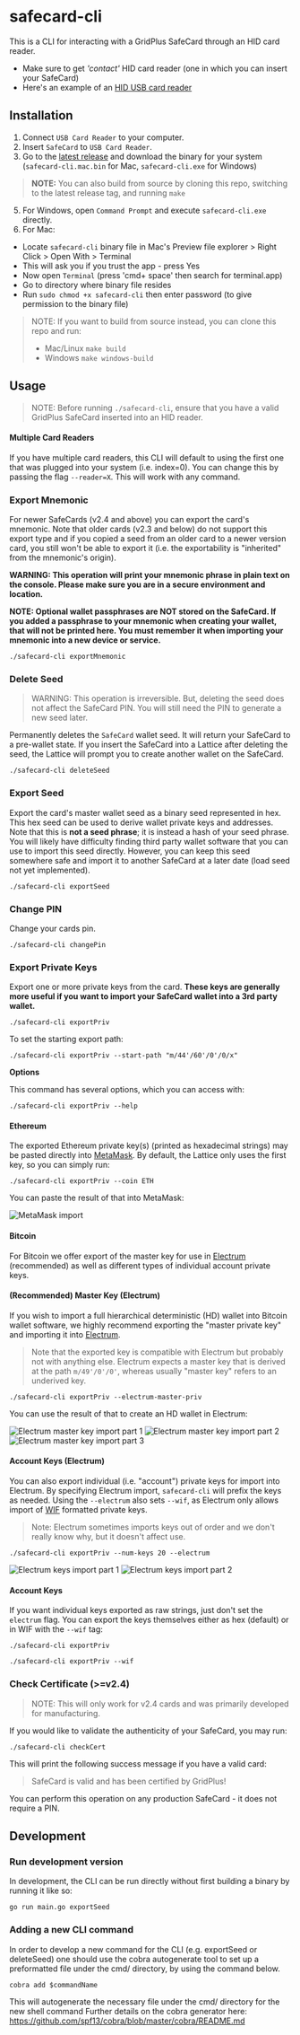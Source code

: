 # safecard-cli

This is a CLI for interacting with a GridPlus SafeCard through an HID card reader.

- Make sure to get *'contact'* HID card reader (one in which you can insert your SafeCard)
- Here's an example of an [HID USB card reader](https://www.amazon.com/HID-OMNIKEY-3121-Card-Reader/dp/B00AT4NX8S/ref=sr_1_14?dchild=1&keywords=hid+reader&qid=1611873802&sr=8-14)

## Installation

1. Connect `USB Card Reader` to your computer.
2. Insert `SafeCard` to `USB Card Reader`.
3. Go to the [latest release](https://github.com/GridPlus/safecard-cli/releases/latest) and download the binary for your system (`safecard-cli.mac.bin` for Mac, `safecard-cli.exe` for Windows)
  > **NOTE:** You can also build from source by cloning this repo, switching to the latest release tag, and running `make`
5. For Windows, open `Command Prompt` and execute `safecard-cli.exe` directly.
6. For Mac:
 - Locate `safecard-cli` binary file in Mac's Preview file explorer > Right Click > Open With > Terminal
 - This will ask you if you trust the app - press Yes
 - Now open `Terminal` (press 'cmd+ space' then search for terminal.app)
 - Go to directory where binary file resides
 - Run `sudo chmod +x safecard-cli` then enter password (to give permission to the binary file)
 
 
 > NOTE: If you want to build from source instead, you can clone this repo and run:
 > 
 > - Mac/Linux ```make build```
 > - Windows ```make windows-build```

## Usage

> NOTE: Before running `./safecard-cli`, ensure that you have a valid GridPlus SafeCard inserted into an HID reader.

#### Multiple Card Readers

If you have multiple card readers, this CLI will default to using the first one that was plugged into your system (i.e. index=0). You can change this by passing the flag `--reader=X`. This will work with any command.

### Export Mnemonic

For newer SafeCards (v2.4 and above) you can export the card's mnemonic. Note that older cards (v2.3 and below) do not support this export type and if you copied a seed from an older card to a newer version card, you still won't be able to export it (i.e. the exportability is "inherited" from the mnemonic's origin).

**WARNING: This operation will print your mnemonic phrase in plain text on the console. Please make sure you are in a secure environment and location.**

**NOTE: Optional wallet passphrases are NOT stored on the SafeCard. If you added a passphrase to your mnemonic when creating your wallet, that will not be printed here. You must remember it when importing your mnemonic into a new device or service.**

```
./safecard-cli exportMnemonic
```

### Delete Seed

> WARNING: This operation is irreversible. But, deleting the seed does not affect the SafeCard PIN. You will still need the PIN to generate a new seed later.

Permanently deletes the `SafeCard` wallet seed. It will return your SafeCard to a pre-wallet state. If you insert the SafeCard into a Lattice after deleting the seed, the Lattice will prompt you to create another wallet on the SafeCard.

```
./safecard-cli deleteSeed
```

### Export Seed

Export the card's master wallet seed as a binary seed represented in hex. This hex seed can be used to derive wallet private keys and addresses. Note that this is **not a seed phrase**; it is instead a hash of your seed phrase. You will likely have difficulty finding third party wallet software that you can use to import this seed directly. However, you can keep this seed somewhere safe and import it to another SafeCard at a later date (load seed not yet implemented).

```
./safecard-cli exportSeed
```

### Change PIN

Change your cards pin.

```
./safecard-cli changePin
```

### Export Private Keys

Export one or more private keys from the card. **These keys are generally more useful if you want to import your SafeCard wallet into a 3rd party wallet.**

```
./safecard-cli exportPriv
```

To set the starting export path:

```
./safecard-cli exportPriv --start-path "m/44'/60'/0'/0/x"
```

**Options**

This command has several options, which you can access with:

```
./safecard-cli exportPriv --help
```

#### Ethereum

The exported Ethereum private key(s) (printed as hexadecimal strings) may be pasted directly into [MetaMask](https://metamask.io). By default, the Lattice only uses the first key, so you can simply run:

```
./safecard-cli exportPriv --coin ETH
```

You can paste the result of that into MetaMask:

![MetaMask import](./images/metamask_priv_import.png)

#### Bitcoin

For Bitcoin we offer export of the master key for use in [Electrum](https://electrum.org/#home) (recommended) as well as different types of individual account private keys.

#### (Recommended) Master Key (Electrum)

If you wish to import a full hierarchical deterministic (HD) wallet into Bitcoin wallet software, we highly recommend exporting the "master private key" and importing it into [Electrum](https://electrum.org/#home).

> Note that the exported key is compatible with Electrum but probably not with anything else. Electrum expects a master key that is derived at the path `m/49'/0'/0'`, whereas usually "master key" refers to an underived key.

```
./safecard-cli exportPriv --electrum-master-priv
```

You can use the result of that to create an HD wallet in Electrum:

![Electrum master key import part 1](./images/electrum-master-1.png)
![Electrum master key import part 2](./images/electrum-master-2.png)
![Electrum master key import part 3](./images/electrum-master-3.png)

#### Account Keys (Electrum)

You can also export individual (i.e. "account") private keys for import into Electrum. By specifying Electrum import, `safecard-cli` will prefix the keys as needed. Using the `--electrum` also sets `--wif`, as Electrum only allows import of [WIF](https://en.bitcoin.it/wiki/Wallet_import_format) formatted private keys.

> Note: Electrum sometimes imports keys out of order and we don't really know why, but it doesn't affect use.

```
./safecard-cli exportPriv --num-keys 20 --electrum
```

![Electrum keys import part 1](./images/electrum-keys-1.png)
![Electrum keys import part 2](./images/electrum-keys-2.png)

#### Account Keys

If you want individual keys exported as raw strings, just don't set the `electrum` flag. You can export the keys themselves either as hex (default) or in WIF with the `--wif` tag:

```
./safecard-cli exportPriv
```

```
./safecard-cli exportPriv --wif
```

### Check Certificate (>=v2.4)

> NOTE: This will only work for v2.4 cards and was primarily developed for manufacturing.

If you would like to validate the authenticity of your SafeCard, you may run:

```
./safecard-cli checkCert
```

This will print the following success message if you have a valid card:

> SafeCard is valid and has been certified by GridPlus!

You can perform this operation on any production SafeCard - it does not require a PIN.


## Development

### Run development version
In development, the CLI can be run directly without first building a binary by running it like so:
```
go run main.go exportSeed
```
### Adding a new CLI command
In order to develop a new command for the CLI (e.g. exportSeed or deleteSeed) one should use the cobra autogenerate tool to set up a preformatted file under the cmd/ directory, by using the command below.
```
cobra add $commandName
```

This will autogenerate the necessary file under the cmd/ directory for the new shell command
Further details on the cobra generator here: https://github.com/spf13/cobra/blob/master/cobra/README.md
